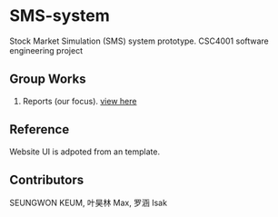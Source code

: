 # SMS-system
Stock Market Simulation (SMS) system prototype. CSC4001 software engineering project

## Group Works
1. Reports (our focus). [view here](https://github.com/max-yeah/SMS-system/blob/master/CSC4001%20Project%20Report.pdf)

## Reference
Website UI is adpoted from an template.

## Contributors
SEUNGWON KEUM, 叶昊林 Max, 罗涵 Isak
